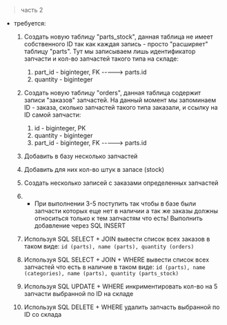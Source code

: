 > часть 2

* требуется:
  1. Создать новую таблицу "parts_stock", данная таблица не имеет собственного ID так как каждая запись - просто "расширяет" таблицу "parts". Тут мы записываем лишь идентификатор запчасти и кол-во запчастей такого типа на складе:
     1. part_id  - biginteger, FK -----> parts.id 
     2. quantity - biginteger
  2. Создать новую таблицу "orders", данная таблица содержит записи "заказов" запчастей. На данный момент мы запоминаем ID - заказа, сколько запчастей такого типа заказали, и ссылку на ID самой запчасти:
     1. id  - biginteger, PK
     2. quantity - biginteger
     3. part_id  - biginteger, FK -----> parts.id 

  3. Добавить в базу несколько запчастей
  4. Добавить для них кол-во штук в запасе (stock)
  5. Создать несколько записей с заказами определенных запчастей
  6. * При выполнении 3-5 поступить так чтобы в базе были запчасти которых еще нет в наличии а так же заказы должны относиться только к тем запчастям что есть! Выполнить добавление через SQL INSERT
  7. Используя SQL SELECT + JOIN вывести список всех заказов в таком виде:
        ``` id (parts), name (parts), quantity (orders) ```
  8. Используя SQL SELECT + JOIN + WHERE вывести список всех запчастей что есть в наличие в таком виде:
        ``` id (parts), name (categories), name (parts), quantity (parts_stock) ```
  9. Используя SQL UPDATE + WHERE инкриментировать кол-во на 5 запчасти выбранной по ID на складе      
  10. Используя SQL DELETE + WHERE удалить запчасть выбранной по ID со склада       
      
